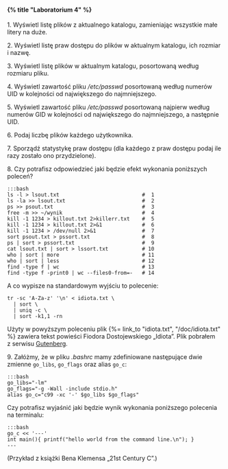 #### {% title "Laboratorium 4" %}

1\. Wyświetl listę plików z aktualnego katalogu, zamieniając
wszystkie małe litery na duże.

2\. Wyświetl listę praw dostępu do plików w aktualnym katalogu, ich
rozmiar i nazwę.

3\. Wyświetl listę plików w aktualnym katalogu, posortowaną według
rozmiaru pliku.

4\. Wyświetl zawartość pliku */etc/passwd* posortowaną według numerów
UID w kolejności od największego do najmniejszego.

5\. Wyświetl zawartość pliku */etc/passwd* posortowaną najpierw
według numerów GID w kolejności od największego do najmniejszego, a
następnie UID.

6\. Podaj liczbę plików każdego użytkownika.

7\. Sporządź statystykę praw dostępu (dla każdego z praw dostępu
podaj ile razy zostało ono przydzielone).

8\. Czy potrafisz odpowiedzieć jaki będzie efekt wykonania poniższych
poleceń?

    :::bash
    ls -l > lsout.txt                           #  1
    ls -la >> lsout.txt                         #  2
    ps >> psout.txt                             #  3
    free -m >> ~/wynik                          #  4
    kill -1 1234 > killout.txt 2>killerr.txt    #  5
    kill -1 1234 > killout.txt 2>&1             #  6
    kill -1 1234 > /dev/null 2>&1               #  7
    sort psout.txt > pssort.txt                 #  8
    ps | sort > pssort.txt                      #  9
    cat lsout.txt | sort > lssort.txt           # 10
    who | sort | more                           # 11
    who | sort | less                           # 12
    find -type f | wc                           # 13
    find -type f -print0 | wc --files0-from=-   # 14

A co wypisze na standardowym wyjściu to polecenie:

    tr -sc 'A-Za-z' '\n' < idiota.txt \
      | sort \
      | uniq -c \
      | sort -k1,1 -rn

Użyty w powyższym poleceniu plik {%= link_to "idiota.txt", "/doc/idiota.txt" %}
zawiera tekst powieści Fiodora Dostojewskiego „Idiota”.
Plik pobrałem z serwisu [Gutenberg](http://www.gutenberg.org/).

9\. Załóżmy, że w pliku *.bashrc* mamy zdefiniowane następujące dwie
zmienne `go_libs`, `go_flags` oraz alias `go_c`:

    :::bash
    go_libs="-lm"
    go_flags="-g -Wall -include stdio.h"
    alias go_c="c99 -xc '-' $go_libs $go_flags"

Czy potrafisz wyjaśnić jaki będzie wynik wykonania
poniższego polecenia na terminalu:

    :::bash
    go_c << '---'
    int main(){ printf("hello world from the command line.\n"); }
    ---

(Przykład z książki Bena Klemensa „21st Century C”.)

